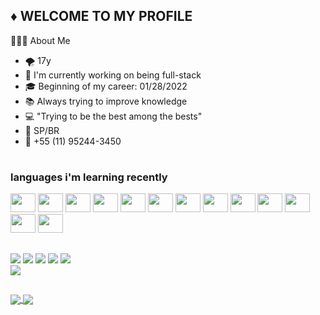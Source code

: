 ## ♦ WELCOME TO MY PROFILE

  👨🏻‍💻  About Me
- 🌪   17y
- 🔭  I'm currently working on being full-stack
- 🎓  Beginning of my career: 01/28/2022
- 📚  Always trying to improve knowledge
- 💻  "Trying to be the best among the bests"
- 🚩  SP/BR
- 📲  +55 (11) 95244-3450
#

### languages i'm learning recently
<div>
<img height="30" width="40" src="https://cdn.jsdelivr.net/gh/devicons/devicon/icons/html5/html5-original.svg" />
<img height="30" width="40" src="https://cdn.jsdelivr.net/gh/devicons/devicon/icons/css3/css3-original.svg" />
<img height="30" width="40" src="https://cdn.jsdelivr.net/gh/devicons/devicon/icons/javascript/javascript-original.svg" />
<img height="30" width="40" src="https://cdn.jsdelivr.net/gh/devicons/devicon/icons/react/react-original.svg" />
<img height="30" width="40" src="https://cdn.jsdelivr.net/gh/devicons/devicon/icons/mysql/mysql-original-wordmark.svg" />
<img height="30" width="40" src="https://cdn.jsdelivr.net/gh/devicons/devicon/icons/mongodb/mongodb-original.svg" />
<img height="30" width="40" src="https://cdn.jsdelivr.net/gh/devicons/devicon/icons/bootstrap/bootstrap-original-wordmark.svg" />
<img height="30" width="40" src="https://cdn.jsdelivr.net/gh/devicons/devicon/icons/npm/npm-original-wordmark.svg" />
<img height="30" width="40" src="https://cdn.jsdelivr.net/gh/devicons/devicon/icons/sass/sass-original.svg" />
<img height="30" width="40" src="https://cdn.jsdelivr.net/gh/devicons/devicon/icons/vuejs/vuejs-plain-wordmark.svg" />
<img height="30" width="40" src="https://cdn.jsdelivr.net/gh/devicons/devicon/icons/yarn/yarn-original.svg" />
<img height="30" width="40" src="https://cdn.jsdelivr.net/gh/devicons/devicon/icons/nextjs/nextjs-original.svg" />
<img height="30" width="40" src="https://cdn.jsdelivr.net/gh/devicons/devicon/icons/github/github-original.svg" />
  
</div>

##

<div>
  <a href="https://discord.gg/93ebzjTCTV" target="_blank"><img src="https://img.shields.io/badge/Discord-7289DA?style=for-the-badge&logo=discord&logoColor=white"/></a>
  <a href="https://www.twitch.tv/kalellzz" target="_blank"><img src="https://img.shields.io/badge/Twitch-9146FF?style=for-the-badge&logo=twitch&logoColor=white"/></a>
  <a href="https://www.youtube.com/channel/UCOaxGMDfSYeLr-KDJTE7KGw" target="_blank"><img src="https://img.shields.io/badge/YouTube-FF0000?style=for-the-badge&logo=youtube&logoColor=white"/></a>
  <a href="https://open.spotify.com/user/5802os55mnpctjpsmx9g9wpzs" target="_blank"><img src="https://img.shields.io/badge/Spotify-1ED760?&style=for-the-badge&logo=spotify&logoColor=white"/></a>
   <a href="https://github.com/Kalellz" target="_blank"><img src="https://img.shields.io/badge/GitHub-100000?style=for-the-badge&logo=github&logoColor=white"/></a>
</div>
<img src="https://media1.giphy.com/media/aer096d3vD4rYVsgNn/giphy.gif?cid=ecf05e47o36m2o283nti3yf350li3is9d6ty590gkokcqjt4&rid=giphy.gif&ct=g"/>

##

<div>
 <a href="https://github.com/anuraghazra/github-readme-stats">
  <img align="center" src="https://github-readme-stats.vercel.app/api/top-langs/?username=kalellz&border_radius=20&theme=synthwave&layout=compact)](https://github.com/anuraghazra/github-readme-stats" />
</a>
  
<a href="https://github.com/anuraghazra/convoychat">
  <img align="center" src="https://github-readme-stats.vercel.app/api?username=kalellz&theme=synthwave&show_icons=true" />
</a>
</div>
